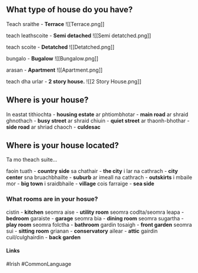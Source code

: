 
## What type of house do you have?



Teach sraithe - **Terrace**
![[Terrace.png]]

teach leathscoite - **Semi detached**
![[Semi detatched.png]]

teach scoite - **Detatched**
![[Detatched.png]]

bungalo - **Bugalow**
![[Bungalow.png]]

arasan  - **Apartment**
![[Apartment.png]]

teach dha urlar - **2 story house.**
![[2 Story House.png]]

## Where is your house?


In eastat tithiochta - **housing estate**
ar phtiombhotar - **main road**
ar shraid ghnothach - **busy street**
ar shraid chiuin - **quiet street**
ar thaonh-bhothar - **side road**
ar shriad chaoch - **culdesac**

## Where is your house located?

Ta mo theach suite...

faoin tuath - **country side**
sa chathair - **the city**
i lar na cathrach - **city center**
sna bruachbhailte - **suburb**
ar imeall na cathrach - **outskirts**
i mbaile mor - **big town**
i sraidbhaile - **village**
cois farraige - **sea side**

### What rooms are in your hosue?

cistin - **kitchen**
seomra aise - **utility room**
seomra codlta/seomra leapa - **bedroom**
garaiste - **garage**
seomra bia -  **dining room**
seomra sugartha - **play room**
seomra folctha - **bathroom**
gardin tosaigh - **front garden**
seomra sui - **sitting room**
grianan - **conservatory**
ailear - **attic**
gairdin cuil/culghairdin - **back garden**

#### Links
#Irish #CommonLanguage 